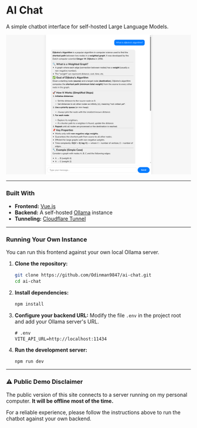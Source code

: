 # AI Chat

A simple chatbot interface for self-hosted Large Language Models.

![Project Screenshot](public/screenshot.png)

---

### Built With

- **Frontend:** [Vue.js](https://vuejs.org/)
- **Backend:** A self-hosted [Ollama](https://ollama.com/) instance
- **Tunneling:** [Cloudflare Tunnel](https://www.cloudflare.com/products/tunnel/)

---

### Running Your Own Instance

You can run this frontend against your own local Ollama server.

1.  **Clone the repository:**

    ```bash
    git clone https://github.com/Odinman9847/ai-chat.git
    cd ai-chat
    ```

2.  **Install dependencies:**

    ```bash
    npm install
    ```

3.  **Configure your backend URL:**
    Modify the file `.env` in the project root and add your Ollama server's URL.

    ```
    # .env
    VITE_API_URL=http://localhost:11434
    ```

4.  **Run the development server:**
    ```bash
    npm run dev
    ```

---

### ⚠️ Public Demo Disclaimer

The public version of this site connects to a server running on my personal computer. **It will be offline most of the time.**

For a reliable experience, please follow the instructions above to run the chatbot against your own backend.
